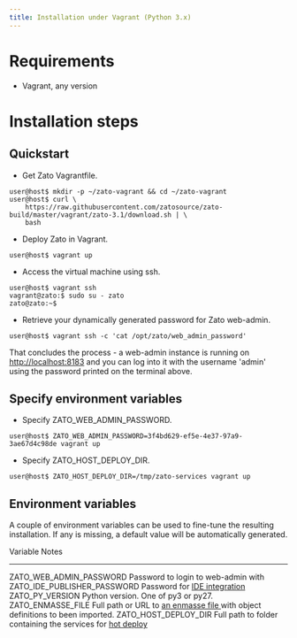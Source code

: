 ```yaml
---
title: Installation under Vagrant (Python 3.x)
---
```


Requirements
============

-   Vagrant, any version

Installation steps
==================

Quickstart
----------

-   Get Zato Vagrantfile.

``` {.shell-session}
user@host$ mkdir -p ~/zato-vagrant && cd ~/zato-vagrant
user@host$ curl \
    https://raw.githubusercontent.com/zatosource/zato-build/master/vagrant/zato-3.1/download.sh | \
    bash
```

-   Deploy Zato in Vagrant.

``` {.shell-session}
user@host$ vagrant up
```

-   Access the virtual machine using ssh.

``` {.shell-session}
user@host$ vagrant ssh
vagrant@zato:$ sudo su - zato
zato@zato:~$
```

-   Retrieve your dynamically generated password for Zato web-admin.

``` {.shell-session}
user@host$ vagrant ssh -c 'cat /opt/zato/web_admin_password'
```

That concludes the process - a web-admin instance is running on <http://localhost:8183> and you can log into
it with the username \'admin\' using the password printed on the terminal above.

Specify environment variables
-----------------------------

-   Specify ZATO_WEB_ADMIN_PASSWORD.

``` {.shell-session}
user@host$ ZATO_WEB_ADMIN_PASSWORD=3f4bd629-ef5e-4e37-97a9-3ae67d4c98de vagrant up
```

-   Specify ZATO_HOST_DEPLOY_DIR.

``` {.shell-session}
user@host$ ZATO_HOST_DEPLOY_DIR=/tmp/zato-services vagrant up
```

Environment variables
---------------------

A couple of environment variables can be used to fine-tune the resulting installation. If any is missing,
a default value will be automatically generated.

  Variable                      Notes
  ----------------------------- --------------------------------------------------------------------------------
  ZATO_WEB_ADMIN_PASSWORD       Password to login to web-admin with
  ZATO_IDE_PUBLISHER_PASSWORD   Password for [IDE integration ](../../../../progguide/ide/index)
  ZATO_PY_VERSION               Python version. One of py3 or py27.
  ZATO_ENMASSE_FILE             Full path or URL to [an enmasse file ](../../enmasse) with
                                object definitions to been imported.
  ZATO_HOST_DEPLOY_DIR          Full path to folder containing the services for
                                [hot deploy ](../../installing-services)
